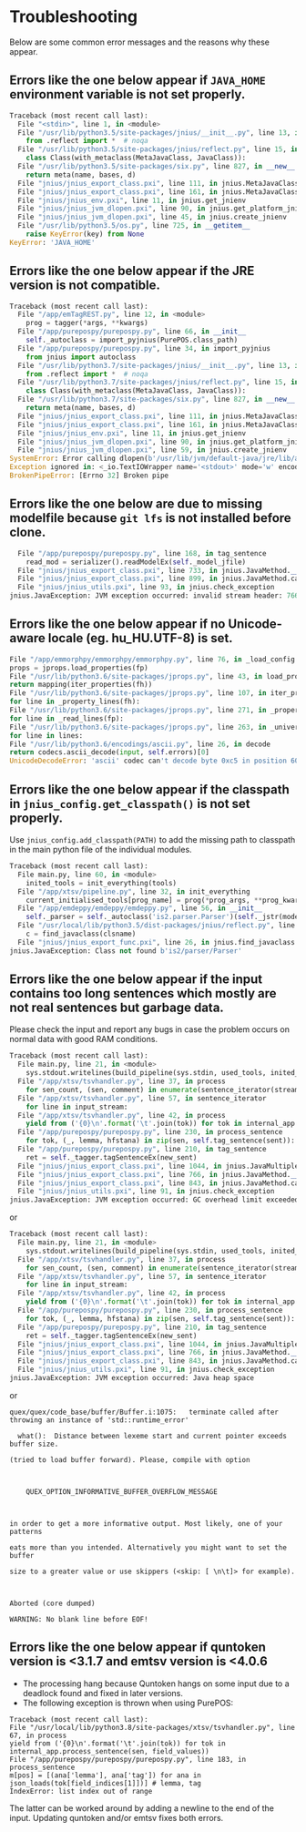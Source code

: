 # Troubleshooting

Below are some common error messages and the reasons why these appear.

## Errors like the one below appear if `JAVA_HOME` environment variable is not set properly.

```Python
Traceback (most recent call last):
  File "<stdin>", line 1, in <module>
  File "/usr/lib/python3.5/site-packages/jnius/__init__.py", line 13, in <module>
    from .reflect import *  # noqa
  File "/usr/lib/python3.5/site-packages/jnius/reflect.py", line 15, in <module>
    class Class(with_metaclass(MetaJavaClass, JavaClass)):
  File "/usr/lib/python3.5/site-packages/six.py", line 827, in __new__
    return meta(name, bases, d)
  File "jnius/jnius_export_class.pxi", line 111, in jnius.MetaJavaClass.__new__
  File "jnius/jnius_export_class.pxi", line 161, in jnius.MetaJavaClass.resolve_class
  File "jnius/jnius_env.pxi", line 11, in jnius.get_jnienv
  File "jnius/jnius_jvm_dlopen.pxi", line 90, in jnius.get_platform_jnienv
  File "jnius/jnius_jvm_dlopen.pxi", line 45, in jnius.create_jnienv
  File "/usr/lib/python3.5/os.py", line 725, in __getitem__
    raise KeyError(key) from None
KeyError: 'JAVA_HOME'
```

## Errors like the one below appear if the JRE version is not compatible.

```Python
Traceback (most recent call last):
  File "/app/emTagREST.py", line 12, in <module>
    prog = tagger(*args, **kwargs)
  File "/app/purepospy/purepospy.py", line 66, in __init__
    self._autoclass = import_pyjnius(PurePOS.class_path)
  File "/app/purepospy/purepospy.py", line 34, in import_pyjnius
    from jnius import autoclass
  File "/usr/lib/python3.7/site-packages/jnius/__init__.py", line 13, in <module>
    from .reflect import *  # noqa
  File "/usr/lib/python3.7/site-packages/jnius/reflect.py", line 15, in <module>
    class Class(with_metaclass(MetaJavaClass, JavaClass)):
  File "/usr/lib/python3.7/site-packages/six.py", line 827, in __new__
    return meta(name, bases, d)
  File "jnius/jnius_export_class.pxi", line 111, in jnius.MetaJavaClass.__new__
  File "jnius/jnius_export_class.pxi", line 161, in jnius.MetaJavaClass.resolve_class
  File "jnius/jnius_env.pxi", line 11, in jnius.get_jnienv
  File "jnius/jnius_jvm_dlopen.pxi", line 90, in jnius.get_platform_jnienv
  File "jnius/jnius_jvm_dlopen.pxi", line 59, in jnius.create_jnienv
SystemError: Error calling dlopen(b'/usr/lib/jvm/default-java/jre/lib/amd64/server/libjvm.so': b'/usr/lib/jvm/default-java/jre/lib/amd64/server/libjvm.so: cannot open shared object file: No such file or directory'
Exception ignored in: <_io.TextIOWrapper name='<stdout>' mode='w' encoding='UTF-8'>
BrokenPipeError: [Errno 32] Broken pipe
```

## Errors like the one below are due to missing modelfile because `git lfs` is not installed before clone.

```Python
  File "/app/purepospy/purepospy.py", line 168, in tag_sentence
    read_mod = serializer().readModelEx(self._model_jfile)
  File "jnius/jnius_export_class.pxi", line 733, in jnius.JavaMethod.__call__
  File "jnius/jnius_export_class.pxi", line 899, in jnius.JavaMethod.call_staticmethod
  File "jnius/jnius_utils.pxi", line 93, in jnius.check_exception
jnius.JavaException: JVM exception occurred: invalid stream header: 76657273
```

## Errors like the one below appear if no __Unicode-aware locale__ (eg. hu_HU.UTF-8) is set.

```Python
File "/app/emmorphpy/emmorphpy/emmorphpy.py", line 76, in _load_config
props = jprops.load_properties(fp)
File "/usr/lib/python3.6/site-packages/jprops.py", line 43, in load_properties
return mapping(iter_properties(fh))
File "/usr/lib/python3.6/site-packages/jprops.py", line 107, in iter_properties
for line in _property_lines(fh):
File "/usr/lib/python3.6/site-packages/jprops.py", line 271, in _property_lines
for line in _read_lines(fp):
File "/usr/lib/python3.6/site-packages/jprops.py", line 263, in _universal_newlines
for line in lines:
File "/usr/lib/python3.6/encodings/ascii.py", line 26, in decode
return codecs.ascii_decode(input, self.errors)[0]
UnicodeDecodeError: 'ascii' codec can't decode byte 0xc5 in position 603: ordinal not in range(128)
```

## Errors like the one below appear if the classpath in `jnius_config.get_classpath()` is not set properly.

Use `jnius_config.add_classpath(PATH)` to add the missing path to classpath in the main python file of the individual modules.

```Python
Traceback (most recent call last):
  File main.py, line 60, in <module>
    inited_tools = init_everything(tools)
  File "/app/xtsv/pipeline.py", line 32, in init_everything
    current_initialised_tools[prog_name] = prog(*prog_args, **prog_kwargs)  # Inint programs...
  File "/app/emdeppy/emdeppy/emdeppy.py", line 56, in __init__
    self._parser = self._autoclass('is2.parser.Parser')(self._jstr(model_file.encode('UTF-8')))
  File "/usr/local/lib/python3.5/dist-packages/jnius/reflect.py", line 159, in autoclass
    c = find_javaclass(clsname)
  File "jnius/jnius_export_func.pxi", line 26, in jnius.find_javaclass (jnius/jnius.c:17089)
jnius.JavaException: Class not found b'is2/parser/Parser'
```

## Errors like the one below appear if the input contains too long sentences which mostly are not real sentences but garbage data.

Please check the input and report any bugs in case the problem occurs on normal data with good RAM conditions.

```Python
Traceback (most recent call last):
  File main.py, line 21, in <module>
    sys.stdout.writelines(build_pipeline(sys.stdin, used_tools, inited_tools, conll_comments))
  File "/app/xtsv/tsvhandler.py", line 37, in process
    for sen_count, (sen, comment) in enumerate(sentence_iterator(stream, conll_comments)):
  File "/app/xtsv/tsvhandler.py", line 57, in sentence_iterator
    for line in input_stream:
  File "/app/xtsv/tsvhandler.py", line 42, in process
    yield from ('{0}\n'.format('\t'.join(tok)) for tok in internal_app.process_sentence(sen, field_values))
  File "/app/purepospy/purepospy.py", line 230, in process_sentence
    for tok, (_, lemma, hfstana) in zip(sen, self.tag_sentence(sent)):
  File "/app/purepospy/purepospy.py", line 210, in tag_sentence
    ret = self._tagger.tagSentenceEx(new_sent)
  File "jnius/jnius_export_class.pxi", line 1044, in jnius.JavaMultipleMethod.__call__
  File "jnius/jnius_export_class.pxi", line 766, in jnius.JavaMethod.__call__
  File "jnius/jnius_export_class.pxi", line 843, in jnius.JavaMethod.call_method
  File "jnius/jnius_utils.pxi", line 91, in jnius.check_exception
jnius.JavaException: JVM exception occurred: GC overhead limit exceeded
```

or

```Python
Traceback (most recent call last):
  File main.py, line 21, in <module>
    sys.stdout.writelines(build_pipeline(sys.stdin, used_tools, inited_tools, conll_comments))
  File "/app/xtsv/tsvhandler.py", line 37, in process
    for sen_count, (sen, comment) in enumerate(sentence_iterator(stream, conll_comments)):
  File "/app/xtsv/tsvhandler.py", line 57, in sentence_iterator
    for line in input_stream:
  File "/app/xtsv/tsvhandler.py", line 42, in process
    yield from ('{0}\n'.format('\t'.join(tok)) for tok in internal_app.process_sentence(sen, field_values))
  File "/app/purepospy/purepospy.py", line 230, in process_sentence
    for tok, (_, lemma, hfstana) in zip(sen, self.tag_sentence(sent)):
  File "/app/purepospy/purepospy.py", line 210, in tag_sentence
    ret = self._tagger.tagSentenceEx(new_sent)
  File "jnius/jnius_export_class.pxi", line 1044, in jnius.JavaMultipleMethod.__call__
  File "jnius/jnius_export_class.pxi", line 766, in jnius.JavaMethod.__call__
  File "jnius/jnius_export_class.pxi", line 843, in jnius.JavaMethod.call_method
  File "jnius/jnius_utils.pxi", line 91, in jnius.check_exception
jnius.JavaException: JVM exception occurred: Java heap space
```

or

```shell
quex/quex/code_base/buffer/Buffer.i:1075:	terminate called after throwing an instance of 'std::runtime_error'

  what():  Distance between lexeme start and current pointer exceeds buffer size.

(tried to load buffer forward). Please, compile with option



    QUEX_OPTION_INFORMATIVE_BUFFER_OVERFLOW_MESSAGE



in order to get a more informative output. Most likely, one of your patterns

eats more than you intended. Alternatively you might want to set the buffer

size to a greater value or use skippers (<skip: [ \n\t]> for example).



Aborted (core dumped)

WARNING: No blank line before EOF!
```

## Errors like the one below appear if quntoken version is <3.1.7 and emtsv version is <4.0.6

- The processing hang because Quntoken hangs on some input due to a deadlock found and fixed in later versions.
- The following exception is thrown when using PurePOS:

```
Traceback (most recent call last):
File "/usr/local/lib/python3.8/site-packages/xtsv/tsvhandler.py", line 67, in process
yield from ('{0}\n'.format('\t'.join(tok)) for tok in internal_app.process_sentence(sen, field_values))
File "/app/purepospy/purepospy/purepospy.py", line 183, in process_sentence
m[pos] = [(ana['lemma'], ana['tag']) for ana in json_loads(tok[field_indices[1]])] # lemma, tag
IndexError: list index out of range
```

The latter can be worked around by adding a newline to the end of the input. Updating quntoken and/or emtsv fixes both errors.
